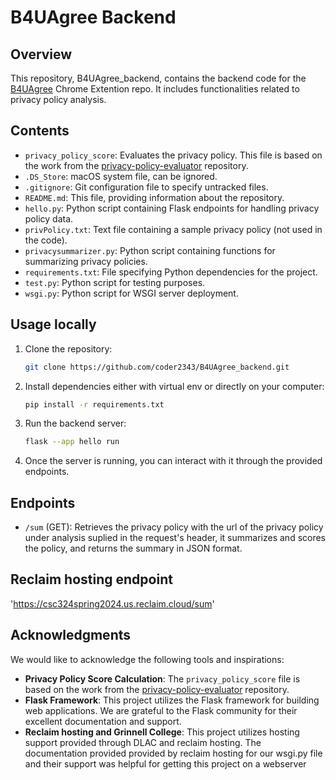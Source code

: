 # B4UAgree Backend

## Overview
This repository, B4UAgree_backend, contains the backend code for the [B4UAgree](https://github.com/Amani-Alqaisi/B4UAgree) Chrome Extention repo. It includes functionalities related to privacy policy analysis.

## Contents
- `privacy_policy_score`: Evaluates the privacy policy. This file is based on the work from the [privacy-policy-evaluator](https://github.com/JPAntonisse/privacy-policy-evaluator) repository.
- `.DS_Store`: macOS system file, can be ignored.
- `.gitignore`: Git configuration file to specify untracked files.
- `README.md`: This file, providing information about the repository.
- `hello.py`: Python script containing Flask endpoints for handling privacy policy data.
- `privPolicy.txt`: Text file containing a sample privacy policy (not used in the code).
- `privacysummarizer.py`: Python script containing functions for summarizing privacy policies.
- `requirements.txt`: File specifying Python dependencies for the project.
- `test.py`: Python script for testing purposes.
- `wsgi.py`: Python script for WSGI server deployment.

## Usage locally 
1. Clone the repository:
   ```bash
   git clone https://github.com/coder2343/B4UAgree_backend.git

2. Install dependencies either with virtual env or directly on your computer:
    ```bash
   pip install -r requirements.txt

3. Run the backend server:
   ```bash
   flask --app hello run

4. Once the server is running, you can interact with it through the provided endpoints.

## Endpoints
- `/sum` (GET): Retrieves the privacy policy with the url of the privacy policy under analysis suplied in  the request's header, it summarizes and scores the policy, and returns the summary in JSON format.

## Reclaim hosting endpoint 
   'https://csc324spring2024.us.reclaim.cloud/sum' 
## Acknowledgments

We would like to acknowledge the following tools and inspirations:

- **Privacy Policy Score Calculation**: The `privacy_policy_score` file is based on the work from the [privacy-policy-evaluator](https://github.com/JPAntonisse/privacy-policy-evaluator) repository.
- **Flask Framework**: This project utilizes the Flask framework for building web applications. We are grateful to the Flask community for their excellent documentation and support.
- **Reclaim hosting and Grinnell College**: This project utilizes hosting support provided through DLAC and reclaim hosting. The documentation provided provided by reclaim hosting for our wsgi.py file and their support was helpful for getting this project on a webserver
